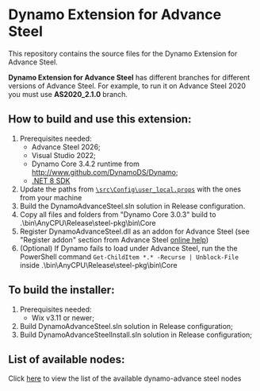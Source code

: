 # Dynamo Extension for Advance Steel

This repository contains the source files for the Dynamo Extension for Advance Steel.

**Dynamo Extension for Advance Steel** has different branches for different versions of Advance Steel. For example, to run it on Advance Steel 2020 you must use **AS2020_2.1.0** branch.

## How to build and use this extension:

1. Prerequisites needed:
   - Advance Steel 2026;
   - Visual Studio 2022;
   - Dynamo Core 3.4.2 runtime from http://www.github.com/DynamoDS/Dynamo;
   - [.NET 8 SDK](https://dotnet.microsoft.com/download/visual-studio-sdks)
1. Update the paths from [`\src\Config\user_local.props`](/src/Config/user_local.props) with the ones from your machine
1. Build the DynamoAdvanceSteel.sln solution in Release configuration.
1. Copy all files and folders from "Dynamo Core 3.0.3" build to .\bin\AnyCPU\Release\steel-pkg\bin\Core
1. Register DynamoAdvanceSteel.dll as an addon for Advance Steel (see "Register addon" section from Advance Steel [online help](https://help.autodesk.com/view/ADSTPR/2024/ENU/?guid=GUID-A4DA627E-6680-4388-9C04-79F5F3D9D075#GUID-A4DA627E-6680-4388-9C04-79F5F3D9D075__SECTION_7F1482FDAB9845CC8CEAB9D042201C2A))
1. (Optional) If Dynamo fails to load under Advance Steel, run the the PowerShell command `Get-ChildItem *.* -Recurse | Unblock-File` inside .\bin\AnyCPU\Release\steel-pkg\bin\Core

## To build the installer:

1. Prerequisites needed:
   - Wix v3.11 or newer;
1. Build DynamoAdvanceSteel.sln solution in Release configuration;
1. Build DynamoAdvanceSteelInstall.sln solution in Release configuration;

## List of available nodes:

Click [here](nodes.md) to view the list of the available dynamo-advance steel nodes
